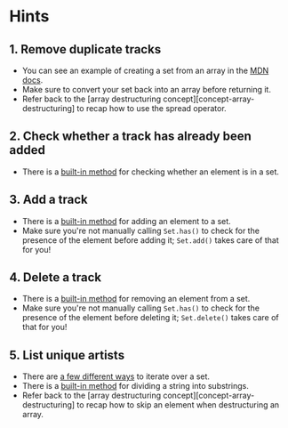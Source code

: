 # Hints

## 1. Remove duplicate tracks

- You can see an example of creating a set from an array in the [MDN docs][mdn-relation-to-arrays].
- Make sure to convert your set back into an array before returning it.
- Refer back to the [array destructuring concept][concept-array-destructuring] to recap how to use the spread operator.

## 2. Check whether a track has already been added

- There is a [built-in method][mdn-set-has] for checking whether an element is in a set.

## 3. Add a track

- There is a [built-in method][mdn-set-add] for adding an element to a set.
- Make sure you're not manually calling `Set.has()` to check for the presence of the element before adding it; `Set.add()` takes care of that for you!

## 4. Delete a track

- There is a [built-in method][mdn-set-delete] for removing an element from a set.
- Make sure you're not manually calling `Set.has()` to check for the presence of the element before deleting it; `Set.delete()` takes care of that for you!

## 5. List unique artists

- There are [a few different ways][mdn-set-iteration] to iterate over a set.
- There is a [built-in method][mdn-string-split] for dividing a string into substrings.
- Refer back to the [array destructuring concept][concept-array-destructuring] to recap how to skip an element when destructuring an array.

[mdn-relation-to-arrays]: https://developer.mozilla.org/en-US/docs/Web/JavaScript/Reference/Global_Objects/Set#relation_with_array_objects
[mdn-set-add]: https://developer.mozilla.org/en-US/docs/Web/JavaScript/Reference/Global_Objects/Set/add
[mdn-set-delete]: https://developer.mozilla.org/en-US/docs/Web/JavaScript/Reference/Global_Objects/Set/delete
[mdn-set-has]: https://developer.mozilla.org/en-US/docs/Web/JavaScript/Reference/Global_Objects/Set/has
[mdn-set-iteration]: https://developer.mozilla.org/en-US/docs/Web/JavaScript/Reference/Global_Objects/Set#iterating_sets
[mdn-string-split]: https://developer.mozilla.org/en-US/docs/Web/JavaScript/Reference/Global_Objects/String/split

